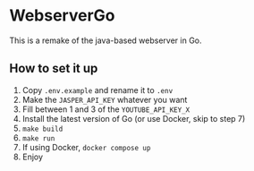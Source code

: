 # WebserverGo

This is a remake of the java-based webserver in Go.

## How to set it up

1. Copy `.env.example` and rename it to `.env`
2. Make the `JASPER_API_KEY` whatever you want
3. Fill between 1 and 3 of the `YOUTUBE_API_KEY_X`
4. Install the latest version of Go (or use Docker, skip to step 7)
5. `make build`
6. `make run`
7. If using Docker, `docker compose up`
8. Enjoy
